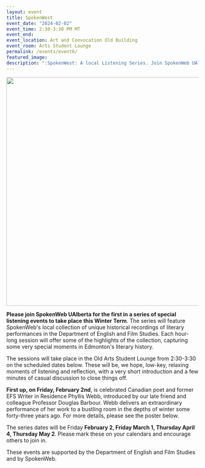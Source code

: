 ```yaml
---
layout: event 
title: SpokenWest
event_date: "2024-02-02"
event_time: 2:30-3:30 PM MT
event_end:
event_location: Art and Convocation Old Building 
event_room: Arts Student Lounge
permalink: /events/event6/
featured_image: 
description: ":SpokenWest: A local Listening Series. Join SpokenWeb UAlberta for the first in a series of special listening events to take place this Winter Term. "
---
```


<div class = "figure">
  <img src="{{ '/img/SpokenWest Template 2024(1).jpg' | absolute_url }}" width="600" />
</div>

**Please join SpokenWeb UAlberta for the first in a series of special listening events to take place this Winter Term**. The series will feature SpokenWeb's local collection of unique historical recordings of literary performances in the Department of English and Film Studies. Each hour-long session will offer some of the highlights of the collection, capturing some very special moments in Edmonton's literary history. 

The sessions will take place in the Old Arts Student Lounge from 2:30-3:30 on the scheduled dates below. These will be, we hope, low-key, relaxing moments of listening and reflection, with a very short introduction and a few minutes of casual discussion to close things off.

**First up, on Friday, February 2nd**, is celebrated Canadian poet and former EFS Writer in Residence Phyllis Webb, introduced by our late friend and colleague Professor Douglas Barbour. Webb delivers an extraordinary performance of her work to a bustling room in the depths of winter some forty-three years ago. For more details, please see the poster below.

The series dates will be Friday **February 2, Friday March 1, Thursday April 4, Thursday May 2**. Please mark these on your calendars and encourage others to join in.



These events are supported by the Department of English and Film Studies and by SpokenWeb. 
